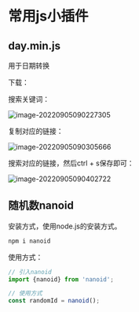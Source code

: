 # 常用js小插件

## day.min.js

用于日期转换

下载：

搜索关键词：

![image-20220905090227305](../../md-photo/image-20220905090227305.png)



复制对应的链接：

![image-20220905090305666](../../md-photo/image-20220905090305666.png)



搜索对应的链接，然后ctrl + s保存即可：

![image-20220905090402722](../../md-photo/image-20220905090402722.png)



## 随机数nanoid

安装方式，使用node.js的安装方式。

```js
npm i nanoid
```

使用方式：

```javascript
// 引入nanoid
import {nanoid} from 'nanoid';

// 使用方式
const randomId = nanoid();
```

